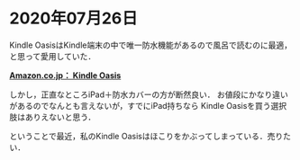 # 2020年07月26日 


Kindle OasisはKindle端末の中で唯一防水機能があるので風呂で読むのに最適，
と思って愛用していた．

**[Amazon.co.jp： Kindle Oasis ](https://amzn.to/30S2u9j)**


しかし，正直なところiPad＋防水カバーの方が断然良い．
お値段にかなり違いがあるのでなんとも言えないが，すでにiPad持ちなら
Kindle Oasisを買う選択肢はありえないと思う．



ということで最近，私のKindle Oasisはほこりをかぶってしまっている．売りたい．
